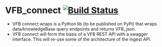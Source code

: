 # VFB_connect [![Build Status](https://travis-ci.com/VirtualFlyBrain/VFB_connect.svg?branch=master)](https://travis-ci.com/VirtualFlyBrain/VFB_connect)

  * VFB connect wraps is a Python lib (to be published on PyPi) that wraps data/knowledgeBase query endpoints and returns VFB_json.
  * VFB connect will form the basis of a VFB REST API with a swagger interface.  This will re-use some of the architecture of the ingest API.

